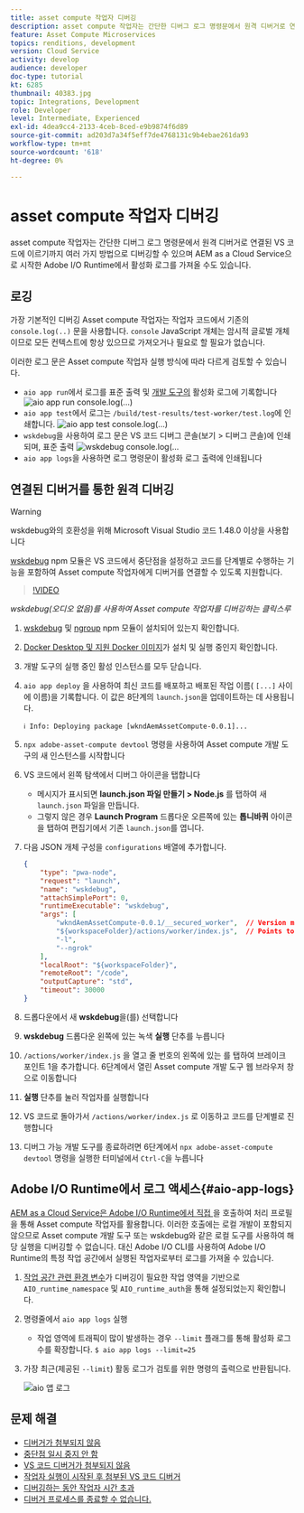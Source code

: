 ```yaml
---
title: asset compute 작업자 디버깅
description: asset compute 작업자는 간단한 디버그 로그 명령문에서 원격 디버거로 연결된 VS 코드에 이르기까지 여러 가지 방법으로 디버깅할 수 있으며 AEM as a Cloud Service으로 시작한 Adobe I/O Runtime에서 활성화 로그를 가져올 수도 있습니다.
feature: Asset Compute Microservices
topics: renditions, development
version: Cloud Service
activity: develop
audience: developer
doc-type: tutorial
kt: 6285
thumbnail: 40383.jpg
topic: Integrations, Development
role: Developer
level: Intermediate, Experienced
exl-id: 4dea9cc4-2133-4ceb-8ced-e9b9874f6d89
source-git-commit: ad203d7a34f5eff7de4768131c9b4ebae261da93
workflow-type: tm+mt
source-wordcount: '618'
ht-degree: 0%

---
```


# asset compute 작업자 디버깅

asset compute 작업자는 간단한 디버그 로그 명령문에서 원격 디버거로 연결된 VS 코드에 이르기까지 여러 가지 방법으로 디버깅할 수 있으며 AEM as a Cloud Service으로 시작한 Adobe I/O Runtime에서 활성화 로그를 가져올 수도 있습니다.

## 로깅

가장 기본적인 디버깅 Asset compute 작업자는 작업자 코드에서 기존의 `console.log(..)` 문을 사용합니다. `console` JavaScript 개체는 암시적 글로벌 개체이므로 모든 컨텍스트에 항상 있으므로 가져오거나 필요로 할 필요가 없습니다.

이러한 로그 문은 Asset compute 작업자 실행 방식에 따라 다르게 검토할 수 있습니다.

+ `aio app run`에서 로그를 표준 출력 및 [개발 도구의](../develop/development-tool.md) 활성화 로그에 기록합니다
   ![aio app run console.log(...)](./assets/debug/console-log__aio-app-run.png)
+ `aio app test`에서 로그는 `/build/test-results/test-worker/test.log`에 인쇄합니다.
   ![aio app test console.log(...)](./assets/debug/console-log__aio-app-test.png)
+ `wskdebug`을 사용하여 로그 문은 VS 코드 디버그 콘솔(보기 > 디버그 콘솔)에 인쇄되며, 표준 출력
   ![wskdebug console.log(...](./assets/debug/console-log__wskdebug.png)
+ `aio app logs`을 사용하면 로그 명령문이 활성화 로그 출력에 인쇄됩니다

## 연결된 디버거를 통한 원격 디버깅

>[!WARNING]
>
>wskdebug와의 호환성을 위해 Microsoft Visual Studio 코드 1.48.0 이상을 사용합니다

[wskdebug](https://www.npmjs.com/package/@openwhisk/wskdebug) npm 모듈은 VS 코드에서 중단점을 설정하고 코드를 단계별로 수행하는 기능을 포함하여 Asset compute 작업자에게 디버거를 연결할 수 있도록 지원합니다.

>[!VIDEO](https://video.tv.adobe.com/v/40383/?quality=12&learn=on)

_wskdebug(오디오 없음)를 사용하여 Asset compute 작업자를 디버깅하는 클릭스루_

1. [wskdebug](../set-up/development-environment.md#wskdebug) 및 [ngroup](../set-up/development-environment.md#ngork) npm 모듈이 설치되어 있는지 확인합니다.
1. [Docker Desktop 및 지원 Docker 이미지](../set-up/development-environment.md#docker)가 설치 및 실행 중인지 확인합니다.
1. 개발 도구의 실행 중인 활성 인스턴스를 모두 닫습니다.
1. `aio app deploy` 을 사용하여 최신 코드를 배포하고 배포된 작업 이름( `[...]` 사이에 이름)을 기록합니다. 이 값은 8단계의 `launch.json`을 업데이트하는 데 사용됩니다.

   ```
   ℹ Info: Deploying package [wkndAemAssetCompute-0.0.1]...
   ```


1. `npx adobe-asset-compute devtool` 명령을 사용하여 Asset compute 개발 도구의 새 인스턴스를 시작합니다
1. VS 코드에서 왼쪽 탐색에서 디버그 아이콘을 탭합니다
   + 메시지가 표시되면 __launch.json 파일 만들기 > Node.js__ 를 탭하여 새 `launch.json` 파일을 만듭니다.
   + 그렇지 않은 경우 __Launch Program__ 드롭다운 오른쪽에 있는 __톱니바퀴__ 아이콘을 탭하여 편집기에서 기존 `launch.json`를 엽니다.
1. 다음 JSON 개체 구성을 `configurations` 배열에 추가합니다.

   ```json
   {
       "type": "pwa-node",
       "request": "launch",
       "name": "wskdebug",
       "attachSimplePort": 0,
       "runtimeExecutable": "wskdebug",
       "args": [
           "wkndAemAssetCompute-0.0.1/__secured_worker",  // Version must match your Asset Compute worker's version
           "${workspaceFolder}/actions/worker/index.js",  // Points to your worker
           "-l",
           "--ngrok"
       ],
       "localRoot": "${workspaceFolder}",
       "remoteRoot": "/code",
       "outputCapture": "std",
       "timeout": 30000
   }
   ```

1. 드롭다운에서 새 __wskdebug__&#x200B;을(를) 선택합니다
1. __wskdebug__ 드롭다운 왼쪽에 있는 녹색 __실행__ 단추를 누릅니다
1. `/actions/worker/index.js` 을 열고 줄 번호의 왼쪽에 있는 를 탭하여 브레이크 포인트 1을 추가합니다. 6단계에서 열린 Asset compute 개발 도구 웹 브라우저 창으로 이동합니다
1. __실행__ 단추를 눌러 작업자를 실행합니다
1. VS 코드로 돌아가서 `/actions/worker/index.js` 로 이동하고 코드를 단계별로 진행합니다
1. 디버그 가능 개발 도구를 종료하려면 6단계에서 `npx adobe-asset-compute devtool` 명령을 실행한 터미널에서 `Ctrl-C`을 누릅니다

## Adobe I/O Runtime에서 로그 액세스{#aio-app-logs}

[AEM as a Cloud Service은 Adobe I/O Runtime에서 직접 ](../deploy/processing-profiles.md) 을 호출하여 처리 프로필을 통해 Asset compute 작업자를 활용합니다. 이러한 호출에는 로컬 개발이 포함되지 않으므로 Asset compute 개발 도구 또는 wskdebug와 같은 로컬 도구를 사용하여 해당 실행을 디버깅할 수 없습니다. 대신 Adobe I/O CLI를 사용하여 Adobe I/O Runtime의 특정 작업 공간에서 실행된 작업자로부터 로그를 가져올 수 있습니다.

1. [작업 공간 관련 환경 변수](../deploy/runtime.md)가 디버깅이 필요한 작업 영역을 기반으로 `AIO_runtime_namespace` 및 `AIO_runtime_auth`을 통해 설정되었는지 확인합니다.
1. 명령줄에서 `aio app logs` 실행
   + 작업 영역에 트래픽이 많이 발생하는 경우 `--limit` 플래그를 통해 활성화 로그 수를 확장합니다.
      `$ aio app logs --limit=25`
1. 가장 최근(제공된 `--limit`) 활동 로그가 검토를 위한 명령의 출력으로 반환됩니다.

   ![aio 앱 로그](./assets/debug/aio-app-logs.png)

## 문제 해결

+ [디버거가 첨부되지 않음](../troubleshooting.md#debugger-does-not-attach)
+ [중단점 일시 중지 안 함](../troubleshooting.md#breakpoints-no-pausing)
+ [VS 코드 디버거가 첨부되지 않음](../troubleshooting.md#vs-code-debugger-not-attached)
+ [작업자 실행이 시작된 후 첨부된 VS 코드 디버거](../troubleshooting.md#vs-code-debugger-attached-after-worker-execution-began)
+ [디버깅하는 동안 작업자 시간 초과](../troubleshooting.md#worker-times-out-while-debugging)
+ [디버거 프로세스를 종료할 수 없습니다.](../troubleshooting.md#cannot-terminate-debugger-process)
